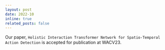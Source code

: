```yaml
---
layout: post
date: 2022-10
inline: true
related_posts: false
---
```


Our paper, `Holistic Interaction Transformer Network for Spatio-Temporal Action Detection` is accepted for publication at WACV23.
